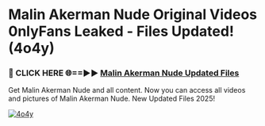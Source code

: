 # Malin Akerman Nude Original Videos 0nlyFans Leaked - Files Updated! (4o4y)

<h3>🔴 CLICK HERE 🌐==►► <a href="https://tinyurl.com/5h6xmrr3" rel="nofollow">Malin Akerman Nude Updated Files</a></h3>

Get Malin Akerman Nude and all content. Now you can access all videos and pictures of Malin Akerman Nude. New Updated Files 2025!

[![4o4y](https://i.imgur.com/KVD873Z.gif)](https://tinyurl.com/5h6xmrr3)
